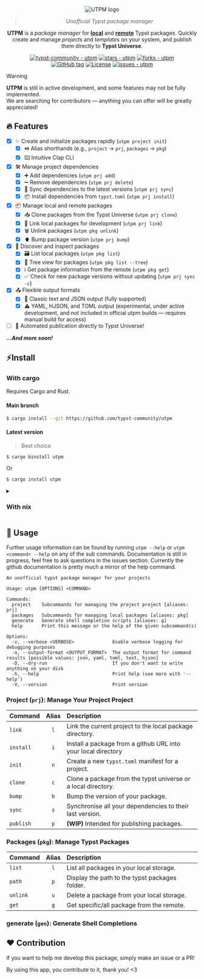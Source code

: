 <div align="center">

![UTPM logo](./assets/logo.svg)

> _Unofficial Typst package manager_

**UTPM** is a _package manager_ for **[local](https://github.com/typst/packages#local-packages)** and **[remote](https://github.com/typst/packages)** Typst packages. Quickly create and manage _projects_ and _templates_ on your system, and publish them directly to **Typst Universe**.  

[![typst-community - utpm](https://img.shields.io/static/v1?label=typst-community&message=utpm&color=blue&logo=github)](https://github.com/typst-community/utpm "Go to GitHub repo")
[![stars - utpm](https://img.shields.io/github/stars/typst-community/utpm?style=social)](https://github.com/typst-community/utpm)
[![forks - utpm](https://img.shields.io/github/forks/typst-community/utpm?style=social)](https://github.com/typst-community/utpm)
<br/>
[![GitHub tag](https://img.shields.io/github/tag/typst-community/utpm?include_prereleases=&sort=semver&color=blue)](https://github.com/typst-community/utpm/releases/)
[![License](https://img.shields.io/badge/License-MIT-blue)](#license)
[![issues - utpm](https://img.shields.io/github/issues/typst-community/utpm)](https://github.com/typst-community/utpm/issues)

</div>


> [!WARNING]  
> **UTPM** is still in active development, and some features may not be fully implemented. \
> We are searching for contributors — anything you can offer will be greatly appreciated!


## 🔥 Features

- [x] ✨ Create and initialize packages rapidly (`utpm project init`)
  - [x] ⏯️ Alias shorthands (e.g., `project` -> `prj`, `packages` -> `pkg`)
  - [x] ⌨️ Intuitive Clap CLI
- [x] 🛠️ Manage project dependencies
  - [x] ➕ Add dependencies (`utpm prj add`)
  - [x] ➖ Remove dependencies (`utpm prj delete`)
  - [x] 🔄 Sync dependencies to the latest versions (`utpm prj sync`)
  - [x] 📦 Install dependencies from `typst.toml` (`utpm prj install`)
- [x] 📦 Manage local and remote packages
  - [x] 📥 Clone packages from the Typst Universe (`utpm prj clone`)
  - [x] 🔗 Link local packages for development (`utpm prj link`)
  - [x] 🗑️ Unlink packages (`utpm pkg unlink`)
  - [x] ⬆️ Bump package version (`utpm prj bump`)
- [x] 🔎 Discover and inspect packages
  - [x] 🗃️ List local packages (`utpm pkg list`)
  - [x] 🌲 Tree view for packages (`utpm pkg list --tree`)
  - [x] ℹ️ Get package information from the remote (`utpm pkg get`)
  - [x] ✅ Check for new package versions without updating (`utpm prj sync -c`)
- [x] 📤 Flexible output formats
  - [x] 📝 Classic text and JSON output (fully supported)
  - [x] ⚠️ YAML, HJSON, and TOML output (experimental, under active development, and not included in official utpm builds — requires manual build for access)
- [ ] 🚀 Automated publication directly to Typst Universe!

**_...And more soon!_**


<div id="install">

## ⚡Install
### With cargo
Requires Cargo and Rust. 

#### Main branch
```bash
$ cargo install --git https://github.com/typst-community/utpm
```

#### Latest version

> Best choice

```bash
$ cargo binstall utpm
```

Or

```bash
$ cargo install utpm
```

<details>
<summary>
  
### With nix

</summary>

#### Nix with flakes enabled:

Get utpm for a bash session without installing it:

```bash
$ nix shell github:typst-community/utpm
```

Or if you use NixOS or home-manager with a flake, install it permanently in your `flake.nix` or your modules:

```nix
{
  inputs.utpm.url = "github:typst-community/utpm";
  # ...

  outputs = { self, nixpkgs, ... }@inputs: {
    # change `yourhostname` or `yourusername` to your actual hostname or username
    nixosConfigurations.yourhostname = nixpkgs.lib.nixosSystem { #or homeConfigurations.yourusername
      system = "x86_64-linux";
      modules = [
        # ...
        {
          environment.systemPackages = [ inputs.utpm.packages.${system}.default ]; #or home.packages
        }
      ];
    };
  };
}
```

#### Nix without flakes:

Clone the repo and then nix-build into the utpm directory:

```bash
git clone https://github.com/typst-community/utpm.git
cd utpm
nix-build
./result/bin/utpm
```
Utpm will be at `./result/bin/utpm`

</details>
<div/>

<div id="usage">

## 🎰 Usage 
Further usage information can be found by running `utpm --help` or `utpm <command> --help` on any of the sub commands. Documentation is still in progress, feel free to ask questions in the issues section. Currently the github documentation is pretty much a mirror of the help command.

```
An unofficial typst package manager for your projects

Usage: utpm [OPTIONS] <COMMAND>

Commands:
  project    Subcommands for managing the project project [aliases: prj]
  packages   Subcommands for managing local packages [aliases: pkg]
  generate   Generate shell completion scripts [aliases: g]
  help       Print this message or the help of the given subcommand(s)

Options:
  -v, --verbose <VERBOSE>              Enable verbose logging for debugging purposes
  -o, --output-format <OUTPUT_FORMAT>  The output format for command results [possible values: json, yaml, toml, text, hjson]
  -D, --dry-run                        If you don't want to write anything on your disk
  -h, --help                           Print help (see more with '--help')
  -V, --version                        Print version
```

### **Project (`prj`)**: Manage Your Project Project
| Command | Alias | Description |
| :--- | :---: | :--- |
| `link` | `l` | Link the current project to the local package directory. |
| `install` | `i` | Install a package from a github URL into your local directory |
| `init` | `n` | Create a new `typst.toml` manifest for a project. |
| `clone` | `c` | Clone a package from the typst universe or a local directory. |
| `bump` | `b` | Bump the version of your package. |
| `sync` | `s` | Synchronise all your dependencies to their last version. |
| `publish` | `p` | **(WIP)** Intended for publishing packages. |

### **Packages (`pkg`)**: Manage Typst Packages
| Command | Alias | Description |
| :--- | :---: | :--- |
| `list` | `l` | List all packages in your local storage. |
| `path` | `p` | Display the path to the typst packages folder. |
| `unlink` | `u` | Delete a package from your local storage. |
| `get` | `g` | Get specific/all package from the remote. |

### **generate (`gen`)**: Generate Shell Completions

<div/>

<div id="contribution">

## ❤️ Contribution

If you want to help me develop this package, simply make an issue or a PR!

By using this app, you contribute to it, thank you! <3

</div>

